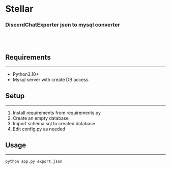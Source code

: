 # Stellar
### DiscordChatExporter json to mysql converter
<br><br>

## Requirements
___
* Python3.10+
* Mysql server with create DB access

## Setup
___
1. Install requirements from requirements.py
2. Create an empty database
3. Import schema.sql to created database
4. Edit config.py as needed


## Usage
___
```bash
python app.py export.json
```